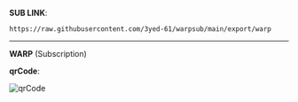 **SUB LINK**:
```
https://raw.githubusercontent.com/3yed-61/warpsub/main/export/warp
```
---
**WARP** (Subscription)

**qrCode**:


![qrCode](https://github.com/3yed-61/warpsub/assets/122279300/d4f2e243-08c7-4ce3-9f4c-88ba521c9b02)




